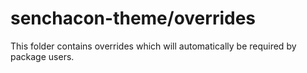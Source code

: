 # senchacon-theme/overrides

This folder contains overrides which will automatically be required by package users.
